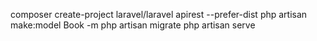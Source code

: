 composer create-project laravel/laravel apirest --prefer-dist
php artisan make:model Book -m
php artisan migrate
php artisan serve